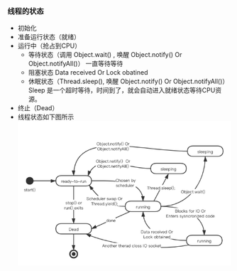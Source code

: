 ### 线程的状态
* 初始化
* 准备运行状态（就绪）
* 运行中（抢占到CPU）
  * 等待状态（调用 Object.wait() , 唤醒 Object.notify() Or Object.notifyAll()）
    一直等待等待
  * 阻塞状态
    Data received Or Lock obatined
  * 休眠状态（Thread.sleep(), 唤醒 Object.notify() Or Object.notifyAll()）
    Sleep 是一个超时等待，时间到了，就会自动进入就绪状态等待CPU资源。
* 终止（Dead）
* 线程状态如下图所示
![avatar](../../../images/jdk/concurrent/thread_state.png)